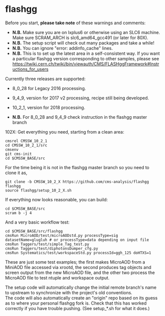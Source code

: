 flashgg
=======

Before you start, **please take note** of these warnings and comments:
* **N.B.** Make sure you are on lxplus6 or otherwise using an SLC6 machine. Make sure SCRAM_ARCH is slc6_amd64_gcc491 (or later for 80X).
* **N.B.** The setup script will check out many packages and take a while!
* **N.B.** You can ignore "error: addinfo_cache" lines. 
* **N.B.** This is to set up the latest area in a self-consistent way. If you want a particular flashgg version corresponding to other samples, please see https://twiki.cern.ch/twiki/bin/viewauth/CMS/FLASHggFramework#Instructions_for_users

Currently three releases are supported:
* 8_0_28 for Legacy 2016 processing.
* 9_4_9, version for 2017 v2 processing, recipe still being developed.
* 10_2_1, version for 2018 processing.

* **N.B.** For 8_0_28 and 9_4_9 check instruction in the flashgg master branch

102X: Get everything you need, starting from a clean area:

 ```
 cmsrel CMSSW_10_2_1
 cd CMSSW_10_2_1/src
 cmsenv
 git cms-init
 cd $CMSSW_BASE/src     
 ```

For the time being it is not in the flashgg master branch so you need to clone it as,
 ```
 git clone -b CMSSW_10_2_X https://github.com/cms-analysis/flashgg flashgg
 source flashgg/setup_10_2_X.sh
 ```

If everything now looks reasonable, you can build:
 ```
 cd $CMSSW_BASE/src
 scram b -j 4
 ```


And a very basic workflow test:
 ```
 cd $CMSSW_BASE/src/flashgg
 cmsRun MicroAOD/test/microAODstd.py processType=sig datasetName=glugluh # or processType=data depending on input file
 cmsRun Taggers/test/simple_Tag_test.py
 cmsRun Taggers/test/diphotonsDumper_cfg.py
 cmsRun Systematics/test/workspaceStd.py processId=ggh_125 doHTXS=1
 ```

These are just some test examples; the first makes MicroAOD from a MiniAOD file accessed via xrootd, 
the second produces tag objects and screen output from the new MicroAOD file,
and the other two process the MicroAOD file to test ntuple and workspace output.

The setup code will automatically change the initial remote branch's name to upstream to synchronize with the project's old conventions.  
The code will also automatically create an "origin" repo based on its guess as to where your personal flashgg fork is.
Check that this has worked correctly if you have trouble pushing.  (See setup_*.sh for what it does.)

